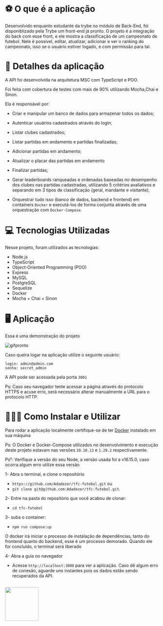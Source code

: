 # ⚽ O que é a aplicação
 
Desenvolvido enquanto estudante da trybe no módulo de Back-End, foi disponiblizado pela Trybe um front-end já pronto. 
	O projeto é a integração do back com esse front, e ele mostra a classificação de um campeonato de futebol. Nele é possível, editar, atualizar, adicionar e ver o ranking do campeonato, isso se o usuário estiver logado, e com permissão para tal. 

# 🥅 Detalhes da aplicação  
  
A API foi desenvolvida na arquitetura MSC com TypeScript e POO. 

Foi feita com cobertura de testes com mais de 90% utilizando Mocha,Chai e Sinon.

Ela é responsável por:
 -   Criar e manipular um banco de dados para armazenar todos os dados;

 -   Autenticar usuários cadastrados através do login;

 -   Listar clubes cadastrados;   

 -   Listar partidas em andamento e partidas finalizadas;  

 -   Adicionar partidas em andamento;   

 -   Atualizar o placar das partidas em andamento    

 -   Finalizar partidas;  

 -   Gerar leaderboards ranqueadas e ordenadas baseadas no desempenho dos clubes nas partidas cadastradas, utilizando 5 critérios avaliativos e separando em 3 tipos de classificação (geral, mandante e visitante);

 -   Orquestrar tudo isso (banco de dados, backend e frontend) em containers  `Docker`  e executá-los de forma conjunta através de uma orquestração com  `Docker-Compose`.
 
# 💻 Tecnologias Utilizadas
	
Nesse projeto, foram utilizados as tecnologias:
	
 -   Node.js
 -   TypeScript
 -   Object-Oriented Programming (POO)
 -   Express
 -   MySQL
 -   PostgreSQL
 -   Sequelize
 -   Docker
 -   Mocha + Chai + Sinon
 
# 🖥️ Aplicação
	
Essa é uma demonstração do projeto
	
![gifpronto](https://user-images.githubusercontent.com/87549119/169073511-1c422faf-1b2c-4bf1-87eb-6d5d3eec1301.gif)

Caso queira logar na aplicação utilize o seguinte usuário:
```
login: admin@admin.com
senha: secret_admin 
```
A API pode ser acessada pela porta  `3001`

Ps: Caso seu navegador tente acessar a página através do protocolo HTTPS e acuse erro, será necessário alterar manualmente a URL para o protocolo HTTP.

# 🤷🏽‍♀️ Como Instalar e Utilizar
	
Para rodar a aplicação localmente certifique-se de ter  [Docker](https://docs.docker.com/get-docker/) instalado em sua máquina

Ps: O Docker e Docker-Compose utilizados no desenvolvimento e execução deste projeto estavam nas versões `20.10.13` e `1.29.2` respectivamente. 

Ps²: Verifique a versão do seu Node, a versão usada foi a v16.15.0, caso ocorra algum erro utilize essa versão

1- Abra o terminal, e clone o repositório 

- `https://github.com/Adadezer/tfc-futebol.git`
ou 
 - `git clone git@github.com:Adadezer/tfc-futebol.git`.

2- Entre na pasta do repositório que você acabou de clonar:
 - `cd tfc-futebol`

 3- suba o container:
 - `npm run compose:up`
  
O docker irá iniciar o processo de instalação de dependências, tanto do frontend quanto do backend, esse é um processo demorado.
Quando ele for concluído, o terminal será liberado

 4- Abra a guia no navegador
 - Acesse `http://localhost:3000` para ver a aplicação.
 Caso dê algum erro de conexão, aguarde uns instantes pois os dados estão sendo recuperados da API.

##
<span >
  <a href="https://www.linkedin.com/in/adadezer-iwazaki/" target="_blank"><img width="110em" src="https://img.shields.io/badge/linkedin-%230077B5.svg?style=for-the-badge&logo=linkedin&logoColor=white"></a>
</span>